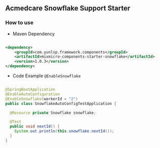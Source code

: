 ## Acmedcare Snowflake Support Starter

### How to use


- Maven Dependency

```xml

<dependency>
    <groupId>com.yunlsp.framework.components</groupId>
    <artifactId>mixmicro-components-starter-snowflake</artifactId>
    <version>1.0.3</version>
</dependency>

```

- Code Example `@EnableSnowflake`

```java

@SpringBootApplication
@EnableAutoConfiguration
@EnableSnowflake(workerId = "2")
public class SnowflakeAutoConfigTestApplication {

  @Resource private Snowflake snowflake;

  @Test
  public void nextId() {
    System.out.println(this.snowflake.nextId());
  }
}


```
